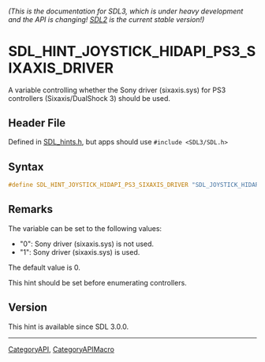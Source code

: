 ###### (This is the documentation for SDL3, which is under heavy development and the API is changing! [SDL2](https://wiki.libsdl.org/SDL2/) is the current stable version!)
# SDL_HINT_JOYSTICK_HIDAPI_PS3_SIXAXIS_DRIVER

A variable controlling whether the Sony driver (sixaxis.sys) for PS3 controllers (Sixaxis/DualShock 3) should be used.

## Header File

Defined in [SDL_hints.h](https://github.com/libsdl-org/SDL/blob/main/include/SDL3/SDL_hints.h), but apps should use `#include <SDL3/SDL.h>`

## Syntax

```c
#define SDL_HINT_JOYSTICK_HIDAPI_PS3_SIXAXIS_DRIVER "SDL_JOYSTICK_HIDAPI_PS3_SIXAXIS_DRIVER"
```

## Remarks

The variable can be set to the following values:

- "0": Sony driver (sixaxis.sys) is not used.
- "1": Sony driver (sixaxis.sys) is used.

The default value is 0.

This hint should be set before enumerating controllers.

## Version

This hint is available since SDL 3.0.0.

----
[CategoryAPI](CategoryAPI), [CategoryAPIMacro](CategoryAPIMacro)

